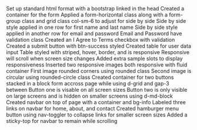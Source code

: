 Set up standard html format with a bootstrap linked in the head
Created a container for the form
Applied a form-horizontal class along with a form-group class and grid class col-sm-6 to adjust for side by side
Side by side style applied in one row for first name and last name
Side by side style applied in another row for email and password 
Email and Password have validation class
Created an I Agree to Terms checkbox with validation
Created a submit button with btn-success styled
Created table for user data input
Table styled with striped, hover, border, and is responsive
Responsive will scroll when screen size changes
Added extra sample slots to display responsiveness
Inserted two responsive images both responsive with fluid container
First image rounded corners using rounded class
Second image is circular using rounded-circle class
Created container for two buttons stacked in a block form accross page while using d-grid and gap-3 between
Button one is visable on all screen sizes
Button two is only visible on large screens and is hidden on smaller screens using d-md-block
Created navbar on top of page with a container and bg-info
Labeled three links on navbar for home, about, and contact
Created hamburger menu button using nav-toggler to collapse links for smaller screen sizes
Added a sticky-top for navbar to remain while scrolling
